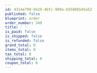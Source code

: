 ```yaml
---
id: 4314e799-5b19-4bfc-909a-b55886545a52
published: false
blueprint: order
order_number: 349
title: ' '
is_paid: false
is_shipped: false
is_refunded: false
grand_total: 0
items_total: 0
tax_total: 0
shipping_total: 0
coupon_total: 0
---
```

